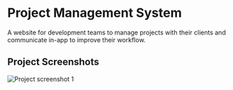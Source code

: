 # Project Management System

A website for development teams to manage projects with their clients and communicate in-app to improve their workflow.

## Project Screenshots

![Project screenshot 1](./client/src/assets/ProjectScreenshot2.png)
